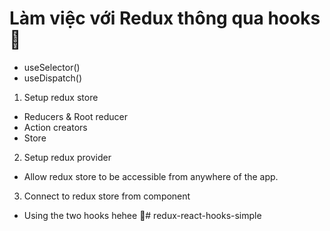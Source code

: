 # Làm việc với Redux thông qua hooks 🎉

- useSelector()
- useDispatch() 


1. Setup redux store

- Reducers & Root reducer 
- Action creators
- Store

2. Setup redux provider

- Allow redux store to be accessible from anywhere of the app.


3. Connect to redux store from component

- Using the two hooks hehee 🎉# redux-react-hooks-simple
